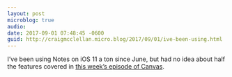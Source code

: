 ```yaml
---
layout: post
microblog: true
audio: 
date: 2017-09-01 07:48:45 -0600
guid: http://craigmcclellan.micro.blog/2017/09/01/ive-been-using.html
---
```

I’ve been using Notes on iOS 11 a ton since June, but had no idea about half the features covered in [this week’s episode of Canvas](https://overcast.fm/+F1iLdkw5U).
